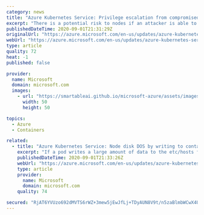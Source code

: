 ```yaml
---
category: news
title: "Azure Kubernetes Service: Privilege escalation from compromised node to cluster (CVE-2020-8559)"
excerpt: "There is a potential risk to nodes if an attacker is able to intercept certain requests to the Kubelet.  See if you're vulnerable and how to mitigate."
publishedDateTime: 2020-09-01T21:31:29Z
originalUrl: "https://azure.microsoft.com/en-us/updates/azure-kubernetes-service-privilege-escalation-from-compromised-node-to-cluster-cve20208559/"
webUrl: "https://azure.microsoft.com/en-us/updates/azure-kubernetes-service-privilege-escalation-from-compromised-node-to-cluster-cve20208559/"
type: article
quality: 72
heat: -1
published: false

provider:
  name: Microsoft
  domain: microsoft.com
  images:
    - url: "https://smartableai.github.io/microsoft-azure/assets/images/organizations/microsoft.com-50x50.jpg"
      width: 50
      height: 50

topics:
  - Azure
  - Containers

related:
  - title: "Azure Kubernetes Service: Node disk DOS by writing to container /etc/hosts (CVE-2020-8557)"
    excerpt: "If a pod writes a large amount of data to the etc/hosts file within Azure Kubernetes Service, it can potentially cause the node to fail. "
    publishedDateTime: 2020-09-01T21:33:26Z
    webUrl: "https://azure.microsoft.com/en-us/updates/azure-kubernetes-service-node-disk-dos-by-writing-to-container-etchosts-cve20208557/"
    type: article
    provider:
      name: Microsoft
      domain: microsoft.com
    quality: 74

secured: "RjAT6YVUzo692dMVTS6rWZ+3mew5jEwJfLj+TDyAUN8V9t/n5zaBlmbWCwX4UiyjD0Is/E6nFhruRDndGVjJYlKHkaUDNZdN/e8eJxsRZOB9bQBYHOBkz37PF+ZumGGpREZ4bCrM4qfR+1Tr88feuIXBCNWu+7787sjosXDajW0iP87f6jVfxGX+KSEP6d1zsg9EwexA+rWg5jUiEEDuv5qt3YOlqPKLOfVAfB+WGIoDjEmagbWqR32VeycMoeIuOZzweDNCxl9JvlctrJ895LOlZMh/t6kNaeL1UM04US2BuhleX7+oylzghuOL8zjI0SlI93aVNq0nxVFbQrEVGEh931wYZ/zRAorC8Pj9u6Y=;0mgNL+2lq8Kev2o9m2CRTg=="
---
```


